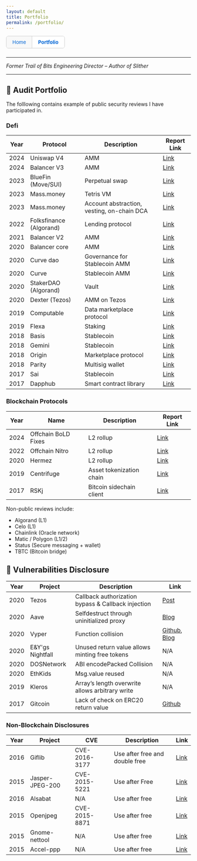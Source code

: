 ```yaml
---
layout: default
title: Portfolio
permalink: /portfolio/
---
```


<style>
.nav-tabs {
  display: flex;
  margin-bottom: 1.5rem;
  border: 1px solid #ccc;
  border-radius: 6px;
  font-family: inherit;
  font-size: 0.95em;
  overflow: hidden;
  width: fit-content;
}

.nav-tabs a {
  padding: 8px 16px;
  text-decoration: none;
  color: #0366d6;
  background: #f8f8f8;
  border-right: 1px solid #ccc;
  flex: 1;
  text-align: center;
}

.nav-tabs a:last-child {
  border-right: none;
}

.nav-tabs a.active {
  background: white;
  font-weight: bold;
}
</style>

<div class="nav-tabs">
  <a href="/">Home</a>
  <a href="/portfolio/" class="active">Portfolio</a>
</div>


---

*Former Trail of Bits Engineering Director – Author of Slither*


---

## 🧾 Audit Portfolio

The folllowing contains example of public security reviews I have participated in. 

### Defi


| Year | Protocol | Description | Report Link |
|------|----------|-------------|-------------|
| 2024 | Uniswap V4 | AMM | [Link](https://github.com/trailofbits/publications/blob/master/reviews/2024-07-uniswap-v4-core-securityreview.pdf) |
| 2024 | Balancer V3 | AMM | [Link](https://github.com/trailofbits/publications/blob/master/reviews/2024-12-balancer-v3-securityreview.pdf) |
| 2023 | BlueFin (Move/SUI) | Perpetual swap | [Link](https://bluefin.io/blog/doc/bluefin_sui_final_report.pdf) |
| 2023 | Mass.money | Tetris VM | [Link](https://github.com/trailofbits/publications/blob/master/reviews/2023-06-nestedfinance-tetrishyvm-securityreview.pdf) |
| 2023 | Mass.money | Account abstraction, vesting, on-chain DCA | [Link](https://github.com/trailofbits/publications/blob/master/reviews/2023-02-nestedfinance-smartcontracts-securityreview.pdf) |
| 2022 | Folksfinance (Algorand) | Lending protocol | [Link](https://github.com/trailofbits/publications/blob/master/reviews/2022-11-folksfinance-securityreview.pdf) |
| 2021 | Balancer V2 | AMM | [Link](https://github.com/trailofbits/publications/blob/master/reviews/2021-04-balancer-balancerv2-securityreview.pdf) |
| 2020 | Balancer core | AMM | [Link](https://github.com/trailofbits/publications/blob/master/reviews/BalancerCore.pdf) |
| 2020 | Curve dao | Governance for Stablecoin AMM | [Link](https://github.com/trailofbits/publications/blob/master/reviews/CurveDAO.pdf) |
| 2020 | Curve | Stablecoin AMM | [Link](https://github.com/trailofbits/publications/blob/master/reviews/curve-summary.pdf) |
| 2020 | StakerDAO (Algorand) | Vault | [Link](https://github.com/trailofbits/publications/blob/master/reviews/wALGO.pdf) |
| 2020 | Dexter (Tezos) | AMM on Tezos | [Link](https://github.com/trailofbits/publications/blob/master/reviews/dexter.pdf) |
| 2019 | Computable | Data marketplace protocol | [Link](https://github.com/trailofbits/publications/blob/master/reviews/computable.pdf) |
| 2019 | Flexa | Staking | [Link](https://github.com/trailofbits/publications/blob/master/reviews/Flexa.pdf) |
| 2018 | Basis | Stablecoin | [Link](https://github.com/trailofbits/publications/blob/master/reviews/basis.pdf) |
| 2018 | Gemini | Stablecoin | [Link](https://github.com/trailofbits/publications/blob/master/reviews/gemini-dollar.pdf) |
| 2018 | Origin | Marketplace protocol | [Link](https://github.com/trailofbits/publications/blob/master/reviews/origin.pdf) |
| 2018 | Parity | Multisig wallet | [Link](https://github.com/trailofbits/publications/blob/master/reviews/parity.pdf) |
| 2017 | Sai | Stablecoin | [Link](https://github.com/trailofbits/publications/blob/master/reviews/sai.pdf) |
| 2017 | Dapphub | Smart contract library | [Link](https://github.com/trailofbits/publications/blob/master/reviews/dapphub.pdf) |

### Blockchain Protocols

| Year | Name                     | Description                          | Report Link |
|------|--------------------------|--------------------------------------|-------------|
| 2024 | Offchain BoLD Fixes      | L2 rollup       | [Link](https://github.com/trailofbits/publications/blob/master/reviews/2024-12-offchain-boldfixes-securityreview.pdf) |
| 2022 | Offchain Nitro           | L2 rollup            | [Link](https://docs.arbitrum.io/assets/files/2022_03_14_trail_of_bits_security_audit_nitro_1_of_2-d777111730bd602222978f7d98713d40.pdf) |
| 2020 | Hermez                   | L2 rollup                            | [Link](https://github.com/trailofbits/publications/blob/master/reviews/hermez.pdf) |
| 2019 | Centrifuge               | Asset tokenization chain             | [Link](https://resources.cryptocompare.com/asset-management/687/1694187019179.pdf) |
| 2017 | RSKj                     | Bitcoin sidechain client             | [Link](https://github.com/trailofbits/publications/blob/master/reviews/RSKj.pdf) |

Non-public reviews include:
- Algorand (L1)
- Celo (L1)
- Chainlink (Oracle network)
- Matic / Polygon (L1/2)
- Status (Secure messaging + wallet)
- TBTC (Bitcoin bridge)

## 🐞 Vulnerabilities Disclosure

| Year | Project | Description | Link |
|------|---------|-------------|------|
| 2020 | Tezos |  Callback authorization bypass & Callback injection | [Post](https://forum.tezosagora.org/t/smart-contract-vulnerabilities-due-to-tezos-message-passing-architecture/2045) |
| 2020 | Aave | Selfdestruct through uninitialized proxy | [Blog](https://blog.trailofbits.com/2020/12/16/breaking-aave-upgradeability/) |
| 2020 | Vyper | Function collision | [Github](https://github.com/vyperlang/vyper/pull/1530), [Blog](https://blog.trailofbits.com/2019/10/24/watch-your-language-our-first-vyper-audit/) |
| 2020 | E&Y'gs Nightfall | Unused return value allows minting free tokens | N/A |
| 2020 | DOSNetwork | ABI encodePacked Collision | N/A |
| 2020 | EthKids | Msg.value reused | N/A |
| 2019 | Kleros | Array’s length overwrite allows arbitrary write | N/A |
| 2017 | Gitcoin | Lack of check on ERC20 return value | [Github](https://github.com/gitcoinco/smart_contracts/commit/d84c59e04c32a20a907950d6032a21cf423c1e10) |

### Non-Blockchain Disclosures

| Year | Project | CVE | Description | Link |
|------|---------|-----|-------------|------|
| 2016 | Giflib | CVE-2016-3177 | Use after free and double free | [Link](https://sourceforge.net/p/giflib/bugs/83) |
| 2015 | Jasper-JPEG-200 | CVE-2015-5221 | Use after Free | [Link](https://www.openwall.com/lists/oss-security/2015/08/20/4) |
| 2016 | Alsabat | N/A | Use after free | [Link](https://bugzilla.redhat.com/show_bug.cgi?id=1378419) |
| 2015 | Openjpeg | CVE-2015-8871 | Use after free | [Link](https://github.com/uclouvain/openjpeg/issues/563) |
| 2015 | Gnome-nettool | N/A | Use after free | [Link](https://bugzilla.gnome.org/show_bug.cgi?id=753184) |
| 2015 | Accel-ppp | N/A | Use after free | [Link](http://accel-ppp.org/forum/viewtopic.php?f=18&t=581) |